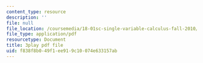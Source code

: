 ```yaml
---
content_type: resource
description: ''
file: null
file_location: /coursemedia/18-01sc-single-variable-calculus-fall-2010/f838f8b049f1ee919c10074e633157ab_--lPz7VFnKI.pdf
file_type: application/pdf
resourcetype: Document
title: 3play pdf file
uid: f838f8b0-49f1-ee91-9c10-074e633157ab
---
```

